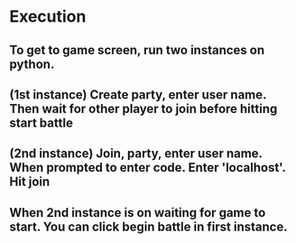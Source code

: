 # Execution
## To get to game screen, run two instances on python.
## (1st instance) Create party, enter user name. Then wait for other player to join before hitting start battle
## (2nd instance) Join, party, enter user name. When prompted to enter code. Enter 'localhost'. Hit join
## When 2nd instance is on waiting for game to start. You can click begin battle in first instance. 